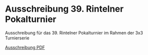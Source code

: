 # Ausschreibung 39. Rintelner Pokalturnier

Ausschreibung für das 39. Rintelner Pokalturnier im Rahmen der 3x3 Turnierserie

[Ausschreibung PDF](2019_pokalturnier-ausschreibung.pdf)

